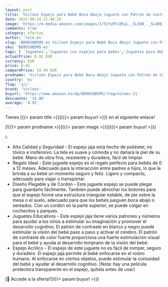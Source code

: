 ```yaml
---
layout: post
title: 'Vicloon Espejo para Bebé Boca Abajo Juguete con Patrón de Contraste Juguete para Bebés Juguetes Sensoriales en Blanco y Negro de 3 Meses'
date: 2022-08-24 21:40:25
image: 'https://m.media-amazon.com/images/I/51YvRTiBhyL._SL500_._SL400_.jpg'
comments: true
category: ofertas
author: 'tole.es'
slug: 'B09DS8B5M5-es Vicloon Espejo para Bebé Boca Abajo Juguete con Patrón de...'
sku: 'B09DS8B5M5-es'
tags: [ 'Juguetes','Juguetes con espejos para bebés','Juguetes para Bebés y primera infancia','Juguetes para bebés','Juguetes y juegos','bebé','bebés','vicloon','🇪🇸', ]
actualPrice: 8.91 EUR
currency: EUR
price: 8.91
comparePrice: 10.49 EUR
prodname: 'Vicloon Espejo para Bebé Boca Abajo Juguete con Patrón de Contraste Juguete para Bebés Juguetes Sensoriales en Blanco y Negro de 3 Meses'
country: 'es'
flag: '🇪🇸'
brand: 'Vicloon'
buyurl: 'https://www.amazon.es/dp/B09DS8B5M5/?tag=tolees-21'
descuento: '15.06'
average: '8.91'
---
```


Tienes [{{< param title >}}]({{< param buyurl >}}) en el siguiente enlace!

[![{{< param prodname >}}]({{< param image >}})]({{< param buyurl >}})

ℹ️:

- Alta Calidad y Seguridad - El espejo jaja está hecho de poliéster, no tóxico e inofensivo. La tela es suave y cómoda y no dañará la piel de su bebé. Mano de obra fina, resistente y duradera, fácil de limpiar.
- Regalo Ideal - Este juguete espejo es el regalo perfecto para bebés de 0 a 12 meses. Adecuado para la interacción entre padres e hijos, lo que le brinda a su bebé un momento seguro y feliz. Ligero y compacto, adecuado para viajar o transportar.
- Diseño Plegable y de Cordón - Este juguete espejo se puede plegar para guardarlo fácilmente. También puede abrochar los botones para que el espejo forme una estructura triangular estable, de pie sobre la mesa o el suelo, adecuado para que los bebés jueguen boca abajo o sentados. Con un cordón en la parte superior, se puede colgar en cochecitos y parques.
- Juguetes Educativos - Este espejo jaja tiene varios patrones y números para ayudar a los niños a estimular su imaginación y promover el desarrollo cognitivo. El patrón de contraste en blanco y negro puede estimular la visión del bebé paso a paso y activar el cerebro. El patrón de contraste de color fuerte proporciona una fuerte estimulación visual para el bebé y ayuda al desarrollo temprano de la visión del bebé.
- Espejo Acrílico - El espejo de este juguete no es fácil de romper, seguro y duradero. El espejo jaja permite al bebé enfocarse en el rostro humano. Al enfocarse en ciertos objetos, puede estimular la curiosidad del bebé y ayudar al desarrollo cognitivo. [Nota: hay una película protectora transparente en el espejo, quítala antes de usar]

[🛒 Accede a la oferta!!]({{< param buyurl >}})
